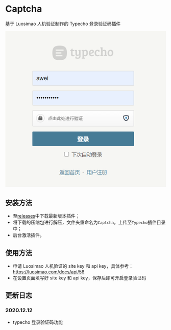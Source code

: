 # Captcha
基于 Luosimao 人机验证制作的 Typecho 登录验证码插件

![1](short.png)

## 安装方法

* 至[releases](https://github.com/fuzqing/PostsCategoryChange/releases)中下载最新版本插件；
* 将下载的压缩包进行解压，文件夹重命名为`Captcha`，上传至`Typecho`插件目录中；
* 后台激活插件。

## 使用方法

* 申请 Luosimao 人机验证的 site key 和 api key，具体参考：https://luosimao.com/docs/api/56
* 在设置页面填写好 site key 和 api key，保存后即可开启登录验证码


## 更新日志

### 2020.12.12

* typecho 登录验证码功能

